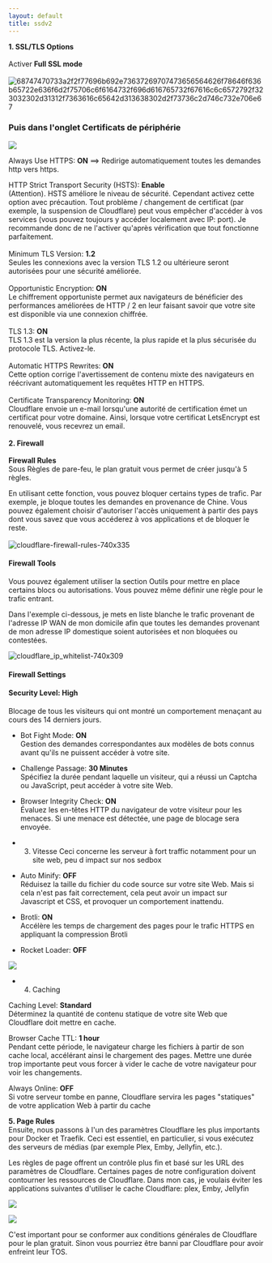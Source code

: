 ```yaml
---
layout: default
title: ssdv2
---
```

**1. SSL/TLS Options**  
<br>
Activer **Full SSL mode**  
<br>
![68747470733a2f2f77696b692e73637269707473656564626f78646f636b65722e636f6d2f75706c6f6164732f696d616765732f67616c6c6572792f323032302d31312f7363616c65642d313638302d2f73736c2d746c732e706e67](https://user-images.githubusercontent.com/64525827/105626452-ebf35a00-5e2f-11eb-991f-a491e98fd1b5.png)
 
### Puis dans l'onglet Certificats de périphérie  

![](https://user-images.githubusercontent.com/64525827/105626484-3543a980-5e30-11eb-8d2d-37657b581a0a.png)
 
Always Use HTTPS: **ON**  ==> Redirige automatiquement toutes les demandes http vers https.  

HTTP Strict Transport Security (HSTS): **Enable**  
(Attention). HSTS améliore le niveau de sécurité. Cependant activez cette option avec précaution. Tout problème / changement de certificat (par exemple, la suspension de Cloudflare) peut vous empêcher d'accéder à vos services (vous pouvez toujours y accéder localement avec IP: port). Je recommande donc de ne l'activer qu'après vérification que tout fonctionne parfaitement.   
<br>
Minimum TLS Version: **1.2**  
Seules les connexions avec la version TLS 1.2 ou ultérieure seront autorisées pour une sécurité améliorée.  
<br>
Opportunistic Encryption: **ON**  
Le chiffrement opportuniste permet aux navigateurs de bénéficier des performances améliorées de HTTP / 2 en leur faisant savoir que votre site est disponible via une connexion chiffrée.  
<br>
TLS 1.3: **ON**  
TLS 1.3 est la version la plus récente, la plus rapide et la plus sécurisée du protocole TLS. Activez-le.  
<br>
Automatic HTTPS Rewrites: **ON**  
Cette option corrige l'avertissement de contenu mixte des navigateurs en réécrivant automatiquement les requêtes HTTP en HTTPS.  
<br>
Certificate Transparency Monitoring: **ON**  
Cloudflare envoie un e-mail lorsqu'une autorité de certification émet un certificat pour votre domaine. Ainsi, lorsque votre certificat LetsEncrypt est renouvelé, vous recevrez un email.  
<br>
**2. Firewall**  
<br>
**Firewall Rules**  
Sous Règles de pare-feu, le plan gratuit vous permet de créer jusqu'à 5 règles.

En utilisant cette fonction, vous pouvez bloquer certains types de trafic. Par exemple, je bloque toutes les demandes en provenance de Chine. Vous pouvez également choisir d'autoriser l'accès uniquement à partir des pays dont vous savez que vous accéderez à vos applications et de bloquer le reste.  
<br>
![cloudflare-firewall-rules-740x335](https://user-images.githubusercontent.com/64525827/105626846-f5ca8c80-5e32-11eb-94a7-663d277006a4.png)


#### Firewall Tools
Vous pouvez également utiliser la section Outils pour mettre en place certains blocs ou autorisations. Vous pouvez même définir une règle pour le trafic entrant.

Dans l'exemple ci-dessous, je mets en liste blanche le trafic provenant de l'adresse IP WAN de mon domicile afin que toutes les demandes provenant de mon adresse IP domestique soient autorisées et non bloquées ou contestées.  

![cloudflare_ip_whitelist-740x309](https://user-images.githubusercontent.com/64525827/105626853-febb5e00-5e32-11eb-8322-8bb965180b13.png)


#### Firewall Settings

#### Security Level: **High**  
Blocage de tous les visiteurs qui ont montré un comportement menaçant au cours des 14 derniers jours.  

* Bot Fight Mode: **ON**  
Gestion des demandes correspondantes aux modèles de bots connus avant qu'ils ne puissent accéder à votre site.  

* Challenge Passage: **30 Minutes**  
Spécifiez la durée pendant laquelle un visiteur, qui a réussi un Captcha ou JavaScript, peut accéder à votre site Web.  

* Browser Integrity Check: **ON**  
Évaluez les en-têtes HTTP du navigateur de votre visiteur pour les menaces. Si une menace est détectée, une page de blocage sera envoyée.  

* 3. Vitesse 
Ceci concerne les serveur à fort traffic notamment pour un site web, peu d impact sur nos sedbox  

* Auto Minify: **OFF**  
Réduisez la taille du fichier du code source sur votre site Web. Mais si cela n'est pas fait correctement, cela peut avoir un  impact sur Javascript et CSS, et provoquer un comportement inattendu.  

* Brotli: **ON**  
Accélère les temps de chargement des pages pour le trafic HTTPS en appliquant la compression Brotli  

* Rocket Loader: **OFF**  


![](https://user-images.githubusercontent.com/64525827/105626862-14c91e80-5e33-11eb-866e-87f642d14ef1.png)

* 4. Caching

Caching Level: **Standard**  
Déterminez la quantité de contenu statique de votre site Web que Cloudflare doit mettre en cache.  

Browser Cache TTL: **1 hour**  
Pendant cette période, le navigateur charge les fichiers à partir de son cache local, accélérant ainsi le chargement des pages. Mettre une durée trop importante peut vous forcer à vider le cache de votre navigateur pour voir les changements.  

Always Online: **OFF**  
Si votre serveur tombe en panne, Cloudflare servira les pages "statiques" de votre application Web à partir du cache  

**5. Page Rules**  
Ensuite, nous passons à l'un des paramètres Cloudflare les plus importants pour Docker et Traefik. Ceci est essentiel, en particulier, si vous exécutez des serveurs de médias (par exemple Plex, Emby, Jellyfin, etc.).

Les règles de page offrent un contrôle plus fin et basé sur les URL des paramètres de Cloudflare. Certaines pages de notre configuration doivent contourner les ressources de Cloudflare. Dans mon cas, je voulais éviter les applications suivantes d'utiliser le cache Cloudflare: plex, Emby, Jellyfin  

![](https://camo.githubusercontent.com/cda7414ca78e8e8d5ea5754390e57c0681fce71b/68747470733a2f2f692e696d6775722e636f6d2f513433304c6b7a2e706e67)  

![](https://camo.githubusercontent.com/c2cb6903c9a1279b99daeddf09430589bfe29913/68747470733a2f2f692e696d6775722e636f6d2f706c57456c6b662e706e67)  

C'est important pour se conformer aux conditions générales de Cloudflare pour le plan gratuit. Sinon vous pourriez être banni par Cloudflare pour avoir enfreint leur TOS.
